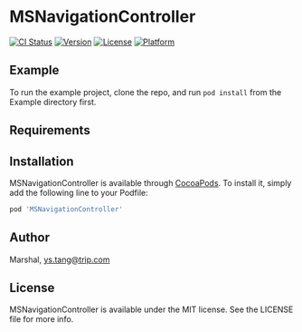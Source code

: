 # MSNavigationController

[![CI Status](https://img.shields.io/travis/Marshal/MSNavigationController.svg?style=flat)](https://travis-ci.org/Marshal/MSNavigationController)
[![Version](https://img.shields.io/cocoapods/v/MSNavigationController.svg?style=flat)](https://cocoapods.org/pods/MSNavigationController)
[![License](https://img.shields.io/cocoapods/l/MSNavigationController.svg?style=flat)](https://cocoapods.org/pods/MSNavigationController)
[![Platform](https://img.shields.io/cocoapods/p/MSNavigationController.svg?style=flat)](https://cocoapods.org/pods/MSNavigationController)

## Example

To run the example project, clone the repo, and run `pod install` from the Example directory first.

## Requirements

## Installation

MSNavigationController is available through [CocoaPods](https://cocoapods.org). To install
it, simply add the following line to your Podfile:

```ruby
pod 'MSNavigationController'
```

## Author

Marshal, ys.tang@trip.com

## License

MSNavigationController is available under the MIT license. See the LICENSE file for more info.

